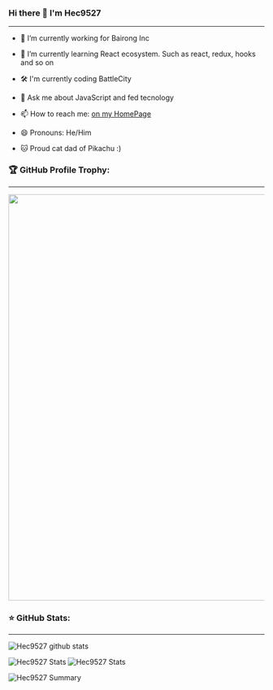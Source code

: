 ### Hi there 👋 I'm Hec9527

---

-   🔭 I’m currently working for Bairong Inc

-   🌱 I’m currently learning React ecosystem. Such as react, redux, hooks and so on

-   🛠 I'm currently coding BattleCity

-   💬 Ask me about JavaScript and fed tecnology

-   📫 How to reach me: [on my HomePage](https://github.com/hec9527/)

-   😄 Pronouns: He/Him

-   🐱 Proud cat dad of Pikachu :)

### 🏆 GitHub Profile Trophy:

---

<a href="https://github.com/ryo-ma/github-profile-trophy">
  <img width=800 src="https://github-profile-trophy.vercel.app/?username=hec9527&column=8&theme=onedark&no-frame=true&no-bg=true"/>
</a>

### ⭐️ GitHub Stats:

---

![Hec9527 github stats](https://github-readme-stats.vercel.app/api?username=hec9527&theme=nord&show_icons=true&count_private=true)

![Hec9527 Stats](https://github-profile-summary-cards.vercel.app/api/cards/repos-per-language?username=hec9527&theme=solarized_dark)
![Hec9527 Stats](https://github-profile-summary-cards.vercel.app/api/cards/most-commit-language?username=hec9527&theme=solarized_dark)

![Hec9527 Summary](https://github-profile-summary-cards.vercel.app/api/cards/profile-details?username=hec9527&theme=solarized_dark)
